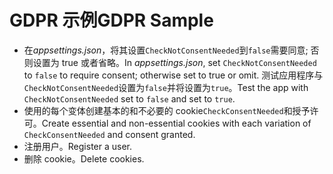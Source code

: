 # <a name="gdpr-sample"></a><span data-ttu-id="b64f4-101">GDPR 示例</span><span class="sxs-lookup"><span data-stu-id="b64f4-101">GDPR Sample</span></span>

* <span data-ttu-id="b64f4-102">在*appsettings.json*，将其设置`CheckNotConsentNeeded`到`false`需要同意; 否则设置为 true 或者省略。</span><span class="sxs-lookup"><span data-stu-id="b64f4-102">In *appsettings.json*, set `CheckNotConsentNeeded` to `false` to require consent; otherwise set to true or omit.</span></span> <span data-ttu-id="b64f4-103">测试应用程序与`CheckNotConsentNeeded`设置为`false`并将设置为`true`。</span><span class="sxs-lookup"><span data-stu-id="b64f4-103">Test the app with `CheckNotConsentNeeded` set to `false` and set to `true`.</span></span>
* <span data-ttu-id="b64f4-104">使用的每个变体创建基本的和不必要的 cookie`CheckConsentNeeded`和授予许可。</span><span class="sxs-lookup"><span data-stu-id="b64f4-104">Create essential and non-essential cookies with each variation of `CheckConsentNeeded` and consent granted.</span></span>
* <span data-ttu-id="b64f4-105">注册用户。</span><span class="sxs-lookup"><span data-stu-id="b64f4-105">Register a user.</span></span>
* <span data-ttu-id="b64f4-106">删除 cookie。</span><span class="sxs-lookup"><span data-stu-id="b64f4-106">Delete cookies.</span></span>
